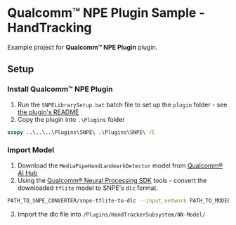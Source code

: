 # Qualcomm™ NPE Plugin Sample - HandTracking
Example project for **Qualcomm™ NPE Plugin** plugin.
## Setup
### Install Qualcomm™ NPE Plugin

1. Run the `SNPELibrarySetup.bat` batch file to set up the `plugin` folder - see [the plugin's README](../../../Plugins/SNPE/README.md)
2. Copy the plugin into ```.\Plugins``` folder
``` bat
xcopy ..\..\..\Plugins\SNPE\ .\Plugins\SNPE\ /E
```
### Import Model
1. Download the ```MediaPipeHandLandmarkDetector``` model from [Qualcomm® AI Hub](https://aihub.qualcomm.com/models/mediapipe_hand)
2. Using the [Qualcomm® Neural Processing SDK](https://developer.qualcomm.com/software/qualcomm-neural-processing-sdk) tools - convert the downloaded ```tflite``` model to SNPE's ```dlc``` format.

```bash
PATH_TO_SNPE_CONVERTER/snpe-tflite-to-dlc --input_network PATH_TO_MODEL/mediapipe_hand-mediapipehandlandmarkdetector.tflite --input_dim 'image' 1,256,256,3 --out_node scores --out_node lr --out_node landmarks
```

3. Import the dlc file into ```/Plugins/HandTrackerSubsystem/NN-Model/```

